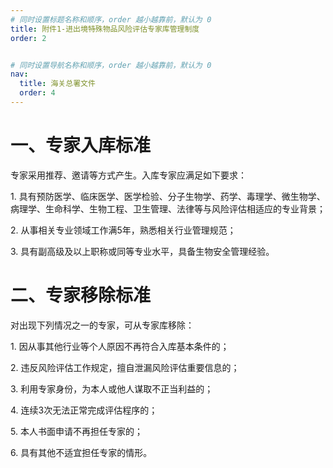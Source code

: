 ```yaml
---
# 同时设置标题名称和顺序，order 越小越靠前，默认为 0
title: 附件1-进出境特殊物品风险评估专家库管理制度
order: 2


# 同时设置导航名称和顺序，order 越小越靠前，默认为 0
nav:
  title: 海关总署文件
  order: 4
---
```


<!-- markdown body -->

# 一、专家入库标准
专家采用推荐、邀请等方式产生。入库专家应满足如下要求：

1\. 具有预防医学、临床医学、医学检验、分子生物学、药学、毒理学、微生物学、病理学、生命科学、生物工程、卫生管理、法律等与风险评估相适应的专业背景；

2\. 从事相关专业领域工作满5年，熟悉相关行业管理规范；

3\. 具有副高级及以上职称或同等专业水平，具备生物安全管理经验。

# 二、专家移除标准

对出现下列情况之一的专家，可从专家库移除：

1\. 因从事其他行业等个人原因不再符合入库基本条件的；

2\. 违反风险评估工作规定，擅自泄漏风险评估重要信息的；

3\. 利用专家身份，为本人或他人谋取不正当利益的；

4\. 连续3次无法正常完成评估程序的；

5\. 本人书面申请不再担任专家的；

6\. 具有其他不适宜担任专家的情形。
